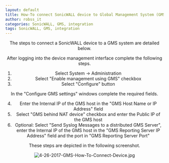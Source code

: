 ```yaml
---
layout: default
title: How-To connect SonicWALL device to Global Management System (GMS)
author: robss_it
categories: SonicWALL, GMS, integration
tags: SonicWALL, GMS, integration
---
```


<center>

The steps to connect a SonicWALL device to a GMS system are detailed below.

After logging into the device management interface complete the following steps.

1. Select System -> Administration
2. Select "Enable management using GMS" checkbox
3. Select "Configure" button

In the "Configure GMS settings" windows complete the required fields.

4. Enter the Internal IP of the GMS host in the "GMS Host Name or IP Address" field
5. Select "GMS behind NAT device" checkbox and enter the Public IP of the GMS host
6. Optional: Select "Send Syslog Messages to a distributed GMS Server", enter the Internal IP of the GMS host in the "GMS Reporting Server IP Address" field and the port in "GMS Reporting Server Port"


These steps are depicted in the following screenshot.

![4-26-2017-GMS-How-To-Connect-Device.jpg]({{site.url}}/assets/images/4-26-2017-GMS-How-To-Connect-Device.jpg)

</center>